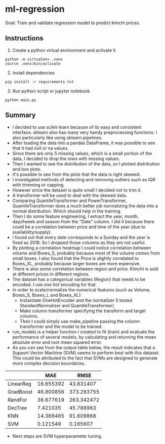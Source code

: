 # ml-regression
Goal: Train and validate regression model to predict kimchi prices.

## Instructions
1. Create a python virtual environment and activate it
```
python -m virtualenv .venv
source .venv/bin/activate
```
2. Install dependencies
```
pip install -r requirements.txt
```
3. Run python script or jupyter notebook
```
python main.py
```


## Summary
* I decided to use scikit-learn because of its easy and consistent interface. sklearn also has many very handy preprocessing functions. I also particularly like using sklearn pipelines. 
* After loading the data into a pandas DataFrame, it was possible to see that it had null or na values.
* Since there are only 5 missing values, which is a small portion of the data, I decided to drop the rows with missing values.
* Then I wanted to see the distribution of the data, so I plotted distribution and box plots. 
* It's possible to see from the plots that the data is right skewed.
* I investigated methods of detecting and removing outliers such as IQR with trimming or capping. 
* However since the dataset is quite small I decided not to trim it. 
* A transformer will be used to deal with the skewed data.
* Comparing QuantileTransformer and PowerTransformer, QuantileTransformer does a much better job normalizing the data into a normal distribution. Which should help in the training.
* Then I do some feature engineering, I extract the year, month, dayofweek and season from the "Date" column. I did it because there could be a correlation between price and time of the year (due to availability/supply).
* I found out that every date corresponds to a Sunday and the year is fixed as 2018. So I dropped those columns as they are not useful. 
* By plotting a correlation heatmap I could notice correlation between volume and Boxes_S, probably because most of the volume comes from small boxes. I also found that the Price is slightly correlated to Boxes_XL, probably because larger boxes are more expensive.
* There is also some correlation between region and price. Kimchi is sold at different prices in different regions.
* The dataset has a categorical variables (Region) that needs to be encoded. I use one hot encoding for that.
* In order to scale/normalize the numerical features (such as Volume, Boxes_S, Boxes_L and Boxes_XL):
    * Instantiate OneHotEncoder and the normalizer (I tested StandardNormalizer and QuantileTransformer)
    * Make column transformer specifying the transform and target columns.
    * Then I could simply use make_pipeline passing the column transformer and the model to be trained.
* run_models is a helper function I created to fit (train) and evaluate the performance of several models, by calculating and returning the mean absolute error and root mean squared error.
* As you can see from the output table below, the result indicates that a Support Vector Machine (SVM) seems to perform best with this dataset. This could be attributed to the fact that SVMs are designed to generate more complex decision boundaries.

|           | MAE       | RMSE       |
|-----------|-----------|------------|
| LinearReg | 16.655392 | 43.831407  |
| GradBoost | 46.800856 | 373.293755 |
| RandFor   | 36.677619 | 263.342472 |
| DecTree   | 7.421035  | 45.788963  |
| KNN       | 14.366465 | 91.609868  |
| SVM       | 0.121549  | 0.165607   |

* Next steps are SVM hyperparameter tuning. 